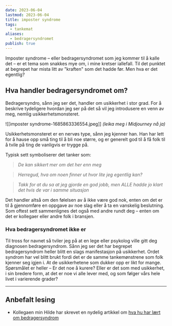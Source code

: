 ```yaml
---
date: 2023-06-04
lastmod: 2023-06-04
title: imposter syndrome
tags:
  - tankemat
aliases:
  - bedragersyndromet
publish: true
---
```

Imposter syndrome – eller bedragersyndromet som jeg kommer til å kalle det – er et tema som snakkes mye om, i mine kretser iallefall. Til det punktet at begrepet har mista litt av "kraften" som det hadde før. Men hva er det egentlig?

## Hva handler bedragersyndromet om?

Bedragersyndro, sånn jeg ser det, handler om usikkerhet i stor grad. For å beskrive tydeligere hvordan jeg ser på det så vil jeg introdusere en venn av meg, nemlig usikkerhetsmonsteret.

![[imposter syndrome-1685863336554.jpeg]]
*(leika meg i Midjourney nå ja)*

Usikkerhetsmonsteret er en nervøs type, sånn jeg kjenner han. Han har lett for å hause opp små ting til å bli noe større, og er generelt god til å få folk til å tvile på ting de vanligvis er trygge på.

Typisk sett symboliserer det tanker som:

> *De kan sikkert mer om det her enn meg*

> *Herregud, hva om noen finner ut hvor lite jeg egentlig kan?*

> *Takk for at du sa at jeg gjorde en god jobb, men ALLE hadde jo klart det hvis de var i samme situasjon*

Det handler altså om den følelsen av å ikke være god nok, enten om det er til å gjennomføre en oppgave av noe slag eller å ta en vanskelig beslutning. Som oftest sett sammenlignes det også med andre rundt deg – enten om det er kollegaer eller andre folk i bransjen.

### Hva bedragersyndromet ikke er

Til tross for navnet så tviler jeg på at en lege eller psykolog ville gitt deg diagnosen bedragersyndrom. Sånn jeg ser det har begrepet bedragersyndrom heller blitt en slags manifestasjon på usikkerhet. Ordet syndrom har vel blitt brukt fordi det er de samme tankemønstrene som folk kjenner seg igjen i. At de usikkerhetene som dukker opp er likt for mange. Spørsmålet er heller – Er det noe å kurere? Eller er det som med usikkerhet, i sin bredere form, at det er noe vi alle lever med, og som følger vårs hele livet i varierende grader?

---

## Anbefalt lesing

- Kollegaen min Hilde har skrevet en nydelig artikkel om [hva hu har lært om bedragersyndrom](https://medium.com/variant-as/hva-jeg-l%C3%A6rte-av-bedragersyndrom-85ed920ce864)
